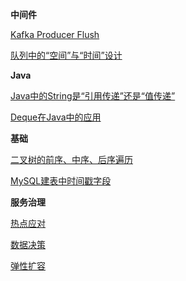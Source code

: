 **中间件**

[Kafka Producer Flush](https://www.yuque.com/docs/share/2a1e4c1a-83ad-42c3-b1a6-702a73c008b3?# )

[队列中的“空间”与“时间”设计](https://www.yuque.com/docs/share/cb49f9df-e36e-45e5-b6b1-a0944e1a5a8f?#)

**Java**

[Java中的String是“引用传递”还是“值传递”](https://www.yuque.com/docs/share/e5f6655f-5662-4c9b-96d8-6b8a81312f56?# )

[Deque在Java中的应用](https://www.yuque.com/docs/share/4a0064b3-85d1-42e5-befb-fa539124465c?# )

**基础**

[二叉树的前序、中序、后序遍历](https://www.yuque.com/docs/share/1534755b-e099-4a7c-ad7a-f7be21f35602?# )

[MySQL建表中时间戳字段](https://www.yuque.com/docs/share/3355411a-eaff-4be8-8d11-264524cfc8f5?# )

**服务治理**

[热点应对](https://www.yuque.com/docs/share/9dd7e0a0-fb77-4c49-848f-67bbc2b049b2?# )

[数据决策](https://www.yuque.com/docs/share/350b600a-b58e-455f-a7d2-986c049ac1f9?# )

[弹性扩容](https://www.yuque.com/docs/share/587d9297-c5c8-4db0-a005-09ca6bea067c?# )
